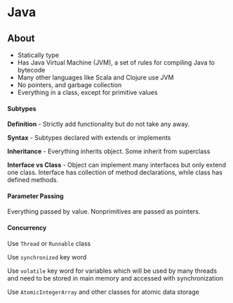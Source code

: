 # Java

## About
- Statically type
- Has Java Virtual Machine (JVM), a set of rules for compiling Java to bytecode
- Many other languages like Scala and Clojure use JVM
- No pointers, and garbage collection
- Everything in a class, except for primitive values

#### Subtypes
**Definition** - Strictly add functionality but do not take any away.

**Syntax** - Subtypes declared with extends or implements

**Inheritance** - Everything inherits object. Some inherit from superclass

**Interface vs Class** - Object can implement many interfaces but only extend one class. Interface has collection of method declarations, while class has defined methods.

#### Parameter Passing
Everything passed by value. Nonprimitives are passed as pointers.

#### Concurrency
Use `Thread` or `Runnable` class

Use `synchronized` key word

Use `volatile` key word for variables which will be used by many threads and need to be stored in main memory and accessed with synchronization

Use `AtomicIntegerArray` and other classes for atomic data storage
